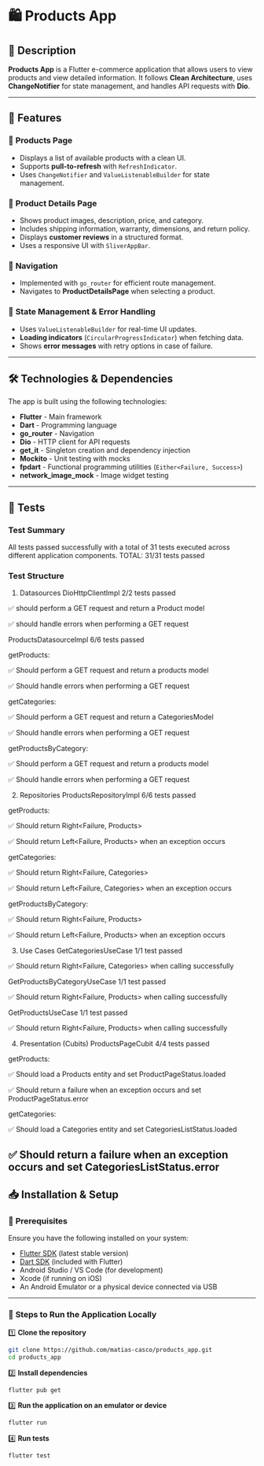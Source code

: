 # 🛍️ Products App  

## 📌 Description  
**Products App** is a Flutter e-commerce application that allows users to view products and view detailed information. It follows **Clean Architecture**, uses **ChangeNotifier** for state management, and handles API requests with **Dio**.  

---

## 🚀 Features  

### 🔹 **Products Page**
- Displays a list of available products with a clean UI.  
- Supports **pull-to-refresh** with `RefreshIndicator`.  
- Uses `ChangeNotifier` and `ValueListenableBuilder` for state management.

### 🔹 **Product Details Page**
- Shows product images, description, price, and category.  
- Includes shipping information, warranty, dimensions, and return policy.  
- Displays **customer reviews** in a structured format.  
- Uses a responsive UI with `SliverAppBar`.

### 🔹 **Navigation**
- Implemented with `go_router` for efficient route management.  
- Navigates to **ProductDetailsPage** when selecting a product.  

### 🔹 **State Management & Error Handling**
- Uses `ValueListenableBuilder` for real-time UI updates.  
- **Loading indicators** (`CircularProgressIndicator`) when fetching data.  
- Shows **error messages** with retry options in case of failure.

---

## 🛠️ Technologies & Dependencies  
The app is built using the following technologies:  

- **Flutter** - Main framework  
- **Dart** - Programming language  
- **go_router** - Navigation  
- **Dio** - HTTP client for API requests
- **get_it** - Singleton creation and dependency injection
- **Mockito** - Unit testing with mocks  
- **fpdart** - Functional programming utilities (`Either<Failure, Success>`)  
- **network_image_mock** - Image widget testing

---

## 🧪 Tests  

### Test Summary
All tests passed successfully with a total of 31 tests executed across different application components.
TOTAL: 31/31 tests passed

### Test Structure
1. Datasources
DioHttpClientImpl
2/2 tests passed

✅ should perform a GET request and return a Product model

✅ should handle errors when performing a GET request

ProductsDatasourceImpl
6/6 tests passed

getProducts:

✅ Should perform a GET request and return a products model

✅ Should handle errors when performing a GET request

getCategories:

✅ Should perform a GET request and return a CategoriesModel

✅ Should handle errors when performing a GET request

getProductsByCategory:

✅ Should perform a GET request and return a products model

✅ Should handle errors when performing a GET request

2. Repositories
ProductsRepositoryImpl
6/6 tests passed

getProducts:

✅ Should return Right<Failure, Products>

✅ Should return Left<Failure, Products> when an exception occurs

getCategories:

✅ Should return Right<Failure, Categories>

✅ Should return Left<Failure, Categories> when an exception occurs

getProductsByCategory:

✅ Should return Right<Failure, Products>

✅ Should return Left<Failure, Products> when an exception occurs

3. Use Cases
GetCategoriesUseCase
1/1 test passed

✅ Should return Right<Failure, Categories> when calling successfully

GetProductsByCategoryUseCase
1/1 test passed

✅ Should return Right<Failure, Products> when calling successfully

GetProductsUseCase
1/1 test passed

✅ Should return Right<Failure, Products> when calling successfully

4. Presentation (Cubits)
ProductsPageCubit
4/4 tests passed

getProducts:

✅ Should load a Products entity and set ProductPageStatus.loaded

✅ Should return a failure when an exception occurs and set ProductPageStatus.error

getCategories:

✅ Should load a Categories entity and set CategoriesListStatus.loaded

✅ Should return a failure when an exception occurs and set CategoriesListStatus.error
---

## 📥 Installation & Setup  

### 📌 **Prerequisites**  
Ensure you have the following installed on your system:  
- [Flutter SDK](https://flutter.dev/docs/get-started/install) (latest stable version)  
- [Dart SDK](https://dart.dev/get-dart) (included with Flutter)  
- Android Studio / VS Code (for development)  
- Xcode (if running on iOS)  
- An Android Emulator or a physical device connected via USB  

---

### 🚀 **Steps to Run the Application Locally**  

1️⃣ **Clone the repository**  
```bash
git clone https://github.com/matias-casco/products_app.git
cd products_app
```

2️⃣ **Install dependencies**
```bash
flutter pub get
```

3️⃣ **Run the application on an emulator or device**

```bash
flutter run
```

4️⃣ **Run tests**

```bash
flutter test
```

